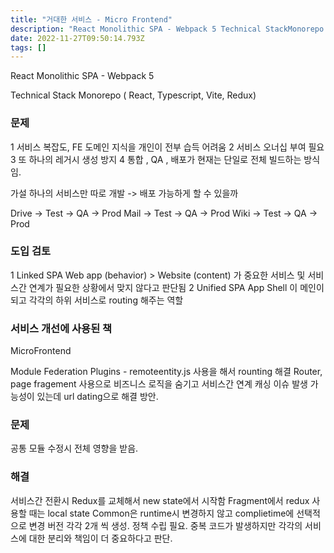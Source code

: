 ```yaml
---
title: "거대한 서비스 - Micro Frontend"
description: "React Monolithic SPA - Webpack 5 Technical StackMonorepo  React, Typescript, Vite, Redux 1 서비스 복잡도, FE 도메인 지식을 개인이 전부 습득 어려움2 서비스 오너십 부여 필요 3 또 하나의 "
date: 2022-11-27T09:50:14.793Z
tags: []
---
```

React Monolithic SPA - Webpack 5 

Technical Stack
Monorepo ( React, Typescript, Vite, Redux) 

### 문제
1 서비스 복잡도, FE 도메인 지식을 개인이 전부 습득 어려움
2 서비스 오너십 부여 필요 
3 또 하나의 레거시 생성 방지 
4 통합 , QA , 배포가 현재는 단일로 전체 빌드하는 방식임. 

가설
하나의 서비스만 따로 개발 -> 배포 가능하게 할 수 있을까 

Drive -> Test -> QA -> Prod
Mail -> Test -> QA -> Prod
Wiki -> Test -> QA -> Prod

### 도입 검토
1 Linked SPA
Web app (behavior) > Website (content) 가 중요한 서비스 및 서비스간 연계가 필요한 상황에서 맞지 않다고 판단됨
2 Unified SPA 
App Shell 이 메인이되고 각각의 하위 서비스로 routing 해주는 역할


### 서비스 개선에 사용된 책 
MicroFrontend 

Module Federation Plugins - remoteentity.js 사용을 해서 rounting 해결 
Router, page fragement 사용으로 비즈니스 로직을 숨기고 서비스간 연계
캐싱 이슈 발생 가능성이 있는데 url dating으로 해결 방안.

### 문제
공통 모듈 수정시 전체 영향을 받음. 
### 해결 
서비스간 전환시 Redux를 교체해서 new state에서 시작함 
Fragment에서 redux 사용할 때는 local state 
Common은 runtime시 변경하지 않고 complietime에 선택적으로 변경 
버전 각각 2개 씩 생성. 정책 수립 필요. 
중복 코드가 발생하지만 각각의 서비스에 대한 분리와 책임이 더 중요하다고 판단. 
